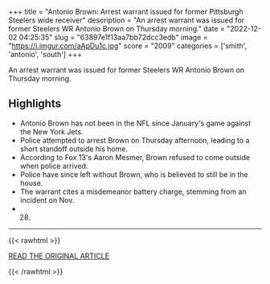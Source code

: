 +++
title = "Antonio Brown: Arrest warrant issued for former Pittsburgh Steelers wide receiver"
description = "An arrest warrant was issued for former Steelers WR Antonio Brown on Thursday morning."
date = "2022-12-02 04:25:35"
slug = "63897e1f13aa7bb72dcc3edb"
image = "https://i.imgur.com/aApDu1c.jpg"
score = "2009"
categories = ['smith', 'antonio', 'south']
+++

An arrest warrant was issued for former Steelers WR Antonio Brown on Thursday morning.

## Highlights

- Antonio Brown has not been in the NFL since January's game against the New York Jets.
- Police attempted to arrest Brown on Thursday afternoon, leading to a short standoff outside his home.
- According to Fox 13's Aaron Mesmer, Brown refused to come outside when police arrived.
- Police have since left without Brown, who is believed to still be in the house.
- The warrant cites a misdemeanor battery charge, stemming from an incident on Nov.
- 28.

---

{{< rawhtml >}}
  <p class="article-category">
    <a target="_blank" href="https://www.cbsnews.com/pittsburgh/news/antonio-brown-arrest-former-steelers-wr-wanted-on-domestic-violence-charges/#app">READ THE ORIGINAL ARTICLE</a>
  </p>
{{< /rawhtml >}}
